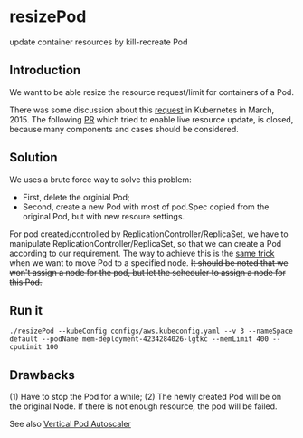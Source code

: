 # resizePod
update container resources by kill-recreate Pod

## Introduction ##
We want to be able resize the resource request/limit for containers of a Pod. 

There was some discussion about this [request](https://github.com/kubernetes/kubernetes/issues/5774) in Kubernetes in March, 2015. The following [PR](https://github.com/kubernetes/kubernetes/pull/8157) which tried to enable live resource update, is closed, because many components and cases should be considered.

## Solution ##
We uses a brute force way to solve this problem: 
* First, delete the orginial Pod; 
* Second, create a new Pod with most of pod.Spec copied from the original Pod, but with new resoure settings.

For pod created/controlled by ReplicationController/ReplicaSet, we have to manipulate ReplicationController/ReplicaSet, 
so that we can create a Pod according to our requirement. The way to achieve this is the [same trick](https://github.com/songbinliu/movePod) when we want to move Pod 
to a specified node. ~~It should be noted that we won't assign a node for the pod, but let the scheduler to assign a node for this Pod.~~


## Run it ##
```console
./resizePod --kubeConfig configs/aws.kubeconfig.yaml --v 3 --nameSpace default --podName mem-deployment-4234284026-lgtkc --memLimit 400 --cpuLimit 100
```


## Drawbacks ##
(1) Have to stop the Pod for a while;
(2) The newly created Pod will be on the original Node. If there is not enough resource, the pod will be failed.

See also [Vertical Pod Autoscaler](https://github.com/kubernetes/autoscaler/tree/master/vertical-pod-autoscaler/updater)
